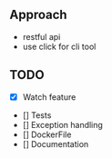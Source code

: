 ## Approach 

- restful api 
- use click for cli tool 


## TODO

- [x] Watch feature
- [] Tests
- [] Exception handling 
- [] DockerFile
- [] Documentation
